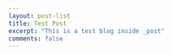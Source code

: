 ```yaml
---
layout: post-list
title: Test Post
excerpt: "This is a test blog inside _post"
comments: false
---
```

